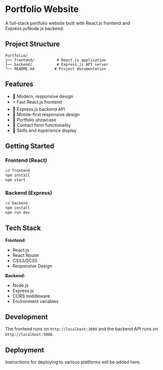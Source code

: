 # Portfolio Website

A full-stack portfolio website built with React.js frontend and Express.js/Node.js backend.

## Project Structure

```
Portfolio/
├── frontend/          # React.js application
├── backend/           # Express.js API server
└── README.md         # Project documentation
```

## Features

- 🎨 Modern, responsive design
- ⚡ Fast React.js frontend
- 🚀 Express.js backend API
- 📱 Mobile-first responsive design
- 💼 Portfolio showcase
- 📧 Contact form functionality
- 🎯 Skills and experience display

## Getting Started

### Frontend (React)

```bash
cd frontend
npm install
npm start
```

### Backend (Express)

```bash
cd backend
npm install
npm run dev
```

## Tech Stack

**Frontend:**

- React.js
- React Router
- CSS3/SCSS
- Responsive Design

**Backend:**

- Node.js
- Express.js
- CORS middleware
- Environment variables

## Development

The frontend runs on `http://localhost:3000` and the backend API runs on `http://localhost:5000`.

## Deployment

Instructions for deploying to various platforms will be added here.
